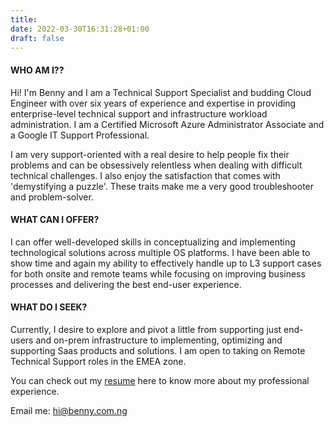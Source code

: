```yaml
---
title: 
date: 2022-03-30T16:31:28+01:00
draft: false
---
```


#### WHO AM I??

Hi! I'm Benny and I am a Technical Support Specialist and budding Cloud Engineer with over six years of experience and expertise in providing enterprise-level technical support and infrastructure workload administration. I am a Certified Microsoft Azure Administrator Associate and a Google IT Support Professional.

I am very support-oriented with a real desire to help people fix their problems and can be obsessively relentless when dealing with difficult technical challenges. I also enjoy the satisfaction that comes with 'demystifying a puzzle'. These traits make me a very good troubleshooter and problem-solver.

#### WHAT CAN I OFFER?

I can offer well-developed skills in conceptualizing and implementing technological solutions across multiple OS platforms. I have been able to show time and again my ability to effectively handle up to L3 support cases for both onsite and remote teams while focusing on improving business processes and delivering the best end-user experience. 

#### WHAT DO I SEEK?

Currently, I desire to explore and pivot a little from supporting just end-users and on-prem infrastructure to implementing, optimizing and supporting Saas products and solutions. I am open to taking on Remote Technical Support roles in the EMEA zone.


You can check out my [resume](https://resume.benny.com.ng) here to know more about my professional experience.

Email me: hi@benny.com.ng
